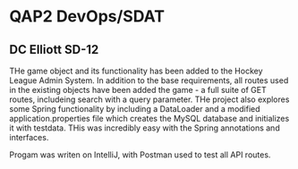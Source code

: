 <H1>QAP2 DevOps/SDAT </H1>
<H2>DC Elliott SD-12</H2>

THe game object and its functionality has been added to the Hockey League Admin System. In addition to the base requirements, all routes used in the existing objects have been added the game - a full suite of GET routes, includeing search with a 
query parameter. THe project also explores some Spring functionality by including a DataLoader and a modified application.properties file which creates the MySQL database and initializes it with testdata. THis was incredibly easy with the Spring 
annotations and interfaces.

Progam was writen on IntelliJ, with Postman used to test all API routes.
